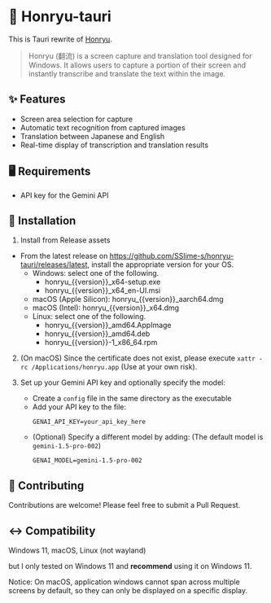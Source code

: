 # 🌊 Honryu-tauri

This is Tauri rewrite of [Honryu](https://github.com/trasta298/honryu).

> Honryu (翻流) is a screen capture and translation tool designed for Windows. It allows users to capture a portion of their screen and instantly transcribe and translate the text within the image.

## ✨ Features

- Screen area selection for capture
- Automatic text recognition from captured images
- Translation between Japanese and English
- Real-time display of transcription and translation results

## 🖥️ Requirements

- API key for the Gemini API

## 🚀 Installation

1. Install from Release assets
  - From the latest release on https://github.com/SSlime-s/honryu-tauri/releases/latest, install the appropriate version for your OS.
    - Windows: select one of the following.
      - honryu_{{version}}_x64-setup.exe
      - honryu_{{version}}_x64_en-UI.msi
    - macOS (Apple Silicon): honryu_{{version}}_aarch64.dmg
    - macOS (Intel): honryu_{{version}}_x64.dmg
    - Linux: select one of the following.
      - honryu_{{version}}_amd64.AppImage
      - honryu_{{version}}_amd64.deb
      - honryu_{{version}}-1_x86_64.rpm

2. (On macOS) Since the certificate does not exist, please execute `xattr -rc /Applications/honryu.app` (Use at your own risk).

3. Set up your Gemini API key and optionally specify the model:
   - Create a `config` file in the same directory as the executable
   - Add your API key to the file:
     ```
     GENAI_API_KEY=your_api_key_here
     ```
   - (Optional) Specify a different model by adding:
     (The default model is `gemini-1.5-pro-002`)
     ```
     GENAI_MODEL=gemini-1.5-pro-002
     ```

## 🤝 Contributing

Contributions are welcome! Please feel free to submit a Pull Request.

## ↔️ Compatibility

Windows 11, macOS, Linux (not wayland)

but I only tested on Windows 11 and **recommend** using it on Windows 11.

Notice: On macOS, application windows cannot span across multiple screens by default, so they can only be displayed on a specific display.
